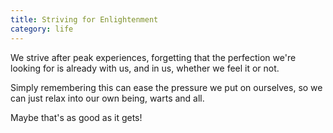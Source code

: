 ```yaml
---
title: Striving for Enlightenment
category: life
---
```


We strive after peak experiences,
forgetting that the perfection we're looking for
is already with us, and in us, whether we feel it or not.

Simply remembering this can ease the pressure we put on ourselves,
so we can just relax into our own being, warts and all.

Maybe that's as good as it gets!
